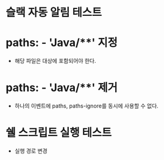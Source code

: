 # 슬랙 자동 알림 테스트

# paths: - 'Java/**' 지정
* 해당 파일은 대상에 포함되어야 한다.

# paths: - 'Java/**' 제거
* 하나의 이벤트에 paths, paths-ignore를 동시에 사용할 수 없다.

# 쉘 스크립트 실행 테스트
- 실행 경로 변경
